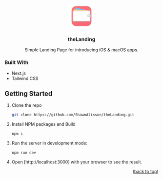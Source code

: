 <!-- PROJECT LOGO -->
<br />
<div align="center">
  <a href="https://github.com/ShawnAlisson/theLanding">
    <img src="public/assets/images/logo.png" alt="Logo" width="80" height="80">
  </a>

  <h3 align="center">theLanding</h3>

  <p align="center">
    Simple Landing Page for introducing iOS & macOS apps.
  </p>
</div>

### Built With

- Next.js
- Tailwind CSS

<!-- GETTING STARTED -->

## Getting Started

1. Clone the repo

   ```sh
   git clone https://github.com/ShawnAlisson/theLanding.git
   ```

2. Install NPM packages and Build

   ```sh
   npm i
   ```

3. Run the server in development mode:

   ```sh
   npm run dev
   ```

4. Open [http://localhost:3000] with your browser to see the result.

<p align="right">(<a href="#readme-top">back to top</a>)</p>
